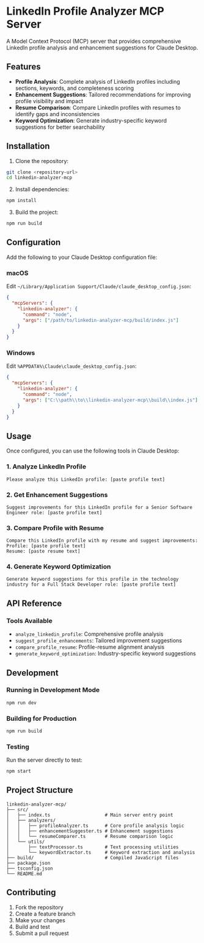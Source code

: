 # LinkedIn Profile Analyzer MCP Server

A Model Context Protocol (MCP) server that provides comprehensive LinkedIn profile analysis and enhancement suggestions for Claude Desktop.

## Features

- **Profile Analysis**: Complete analysis of LinkedIn profiles including sections, keywords, and completeness scoring
- **Enhancement Suggestions**: Tailored recommendations for improving profile visibility and impact
- **Resume Comparison**: Compare LinkedIn profiles with resumes to identify gaps and inconsistencies
- **Keyword Optimization**: Generate industry-specific keyword suggestions for better searchability

## Installation

1. Clone the repository:
```bash
git clone <repository-url>
cd linkedin-analyzer-mcp
```

2. Install dependencies:
```bash
npm install
```

3. Build the project:
```bash
npm run build
```

## Configuration

Add the following to your Claude Desktop configuration file:

### macOS
Edit `~/Library/Application Support/Claude/claude_desktop_config.json`:

```json
{
  "mcpServers": {
    "linkedin-analyzer": {
      "command": "node",
      "args": ["/path/to/linkedin-analyzer-mcp/build/index.js"]
    }
  }
}
```

### Windows
Edit `%APPDATA%\Claude\claude_desktop_config.json`:

```json
{
  "mcpServers": {
    "linkedin-analyzer": {
      "command": "node",
      "args": ["C:\\path\\to\\linkedin-analyzer-mcp\\build\\index.js"]
    }
  }
}
```

## Usage

Once configured, you can use the following tools in Claude Desktop:

### 1. Analyze LinkedIn Profile
```
Please analyze this LinkedIn profile: [paste profile text]
```

### 2. Get Enhancement Suggestions
```
Suggest improvements for this LinkedIn profile for a Senior Software Engineer role: [paste profile text]
```

### 3. Compare Profile with Resume
```
Compare this LinkedIn profile with my resume and suggest improvements: 
Profile: [paste profile text]
Resume: [paste resume text]
```

### 4. Generate Keyword Optimization
```
Generate keyword suggestions for this profile in the technology industry for a Full Stack Developer role: [paste profile text]
```

## API Reference

### Tools Available

- `analyze_linkedin_profile`: Comprehensive profile analysis
- `suggest_profile_enhancements`: Tailored improvement suggestions
- `compare_profile_resume`: Profile-resume alignment analysis
- `generate_keyword_optimization`: Industry-specific keyword suggestions

## Development

### Running in Development Mode
```bash
npm run dev
```

### Building for Production
```bash
npm run build
```

### Testing
Run the server directly to test:
```bash
npm start
```

## Project Structure

```
linkedin-analyzer-mcp/
├── src/
│   ├── index.ts                    # Main server entry point
│   ├── analyzers/
│   │   ├── profileAnalyzer.ts      # Core profile analysis logic
│   │   ├── enhancementSuggester.ts # Enhancement suggestions
│   │   └── resumeComparer.ts       # Resume comparison logic
│   └── utils/
│       ├── textProcessor.ts        # Text processing utilities
│       └── keywordExtractor.ts     # Keyword extraction and analysis
├── build/                          # Compiled JavaScript files
├── package.json
├── tsconfig.json
└── README.md
```

## Contributing

1. Fork the repository
2. Create a feature branch
3. Make your changes
4. Build and test
5. Submit a pull request
